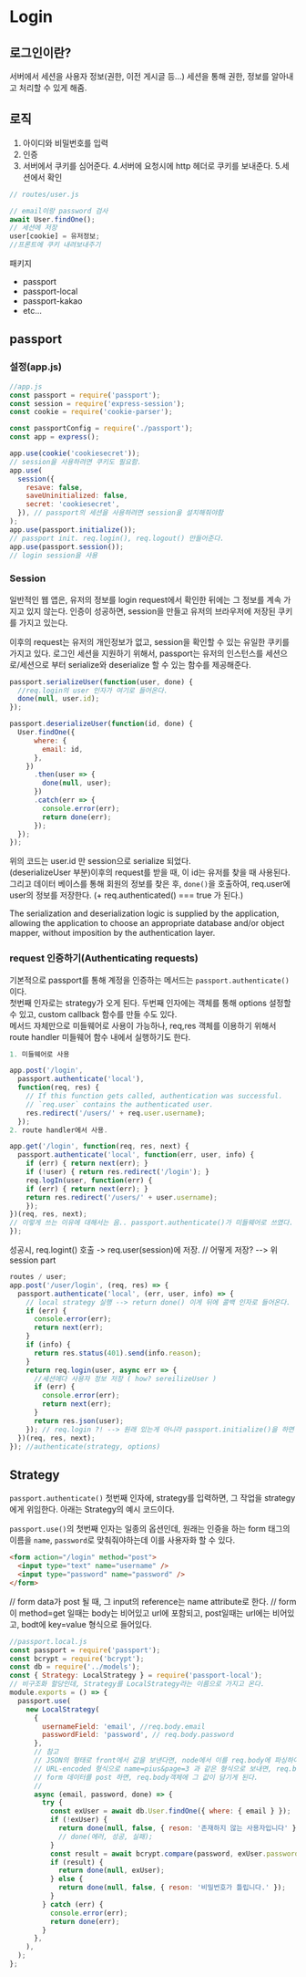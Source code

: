 # Login

## 로그인이란?

서버에서 세션을 사용자 정보(권한, 이전 게시글 등...)
세션을 통해 권한, 정보를 알아내고 처리할 수 있게 해줌.

## 로직

1. 아이디와 비밀번호를 입력
2. 인증
3. 서버에서 쿠키를 심어준다. 4.서버에 요청시에 http 헤더로 쿠키를 보내준다. 5.세션에서 확인

```js
// routes/user.js

// email이랑 password 검사
await User.findOne();
// 세션에 저장
user[cookie] = 유저정보;
//프론트에 쿠키 내려보내주기
```

패키지

- passport
- passport-local
- passport-kakao
- etc...

## passport

### 설정(app.js)

```js
//app.js
const passport = require('passport');
const session = require('express-session');
const cookie = require('cookie-parser');

const passportConfig = require('./passport');
const app = express();

app.use(cookie('cookiesecret'));
// session을 사용하려면 쿠키도 필요함.
app.use(
  session({
    resave: false,
    saveUninitialized: false,
    secret: 'cookiesecret',
  }), // passport의 세션을 사용하려면 session을 설치해줘야함
);
app.use(passport.initialize());
// passport init. req.login(), req.logout() 만들어준다.
app.use(passport.session());
// login session을 사용
```

### Session

일반적인 웹 앱은, 유저의 정보를 login request에서 확인한 뒤에는 그 정보를 계속 가지고 있지 않는다. 인증이 성공하면, session을 만들고 유저의 브라우저에 저장된 쿠키를 가지고 있는다.

이후의 request는 유저의 개인정보가 없고, session을 확인할 수 있는 유일한 쿠키를 가지고 있다. 로그인 세션을 지원하기 위해서, passport는 유저의 인스턴스를 세션으로/세션으로 부터 serialize와 deserialize 할 수 있는 함수를 제공해준다.

```js
passport.serializeUser(function(user, done) {
  //req.login의 user 인자가 여기로 들어온다.
  done(null, user.id);
});

passport.deserializeUser(function(id, done) {
  User.findOne({
      where: {
        email: id,
      },
    })
      .then(user => {
        done(null, user);
      })
      .catch(err => {
        console.error(err);
        return done(err);
      });
  });
});
```

위의 코드는 user.id 만 session으로 serialize 되었다.  
(deserializeUser 부분)이후의 request를 받을 때, 이 id는 유저를 찾을 때 사용된다. 그리고 데이터 베이스를 통해 회원의 정보를 찾은 후, `done()`을 호출하여, req.user에 user의 정보를 저장한다. (+ req.authenticated() === true 가 된다.)

The serialization and deserialization logic is supplied by the application, allowing the application to choose an appropriate database and/or object mapper, without imposition by the authentication layer.

### request 인증하기(Authenticating requests)

기본적으로 passport를 통해 계정을 인증하는 메서드는 `passport.authenticate()`이다.  
첫번째 인자로는 strategy가 오게 된다.
두번째 인자에는 객체를 통해 options 설정할 수 있고, custom callback 함수를 만들 수도 있다.  
메서드 자체만으로 미들웨어로 사용이 가능하나, req,res 객체를 이용하기 위해서 route handler 미들웨어 함수 내에서 실행하기도 한다.

```js
1. 미들웨어로 사용

app.post('/login',
  passport.authenticate('local'),
  function(req, res) {
    // If this function gets called, authentication was successful.
    // `req.user` contains the authenticated user.
    res.redirect('/users/' + req.user.username);
  });
2. route handler에서 사용.

app.get('/login', function(req, res, next) {
  passport.authenticate('local', function(err, user, info) {
    if (err) { return next(err); }
    if (!user) { return res.redirect('/login'); }
    req.logIn(user, function(err) {
    if (err) { return next(err); }
    return res.redirect('/users/' + user.username);
    });
})(req, res, next);
// 이렇게 쓰는 이유에 대해서는 음.. passport.authenticate()가 미들웨어로 쓰였다. 즉, 저 함수 호출의 리턴 값이 함수라는 뜻. 그렇기 때문에, 다른 미들웨어 내에서 "호출" 하기 위해서는 ()를 붙여서 호출해야하는데, 미들웨어의 인자는 req,res,next 이므로 (req,res,next)를 붙여서 호출한다.
});
```

성공시, req.logint() 호출 -> req.user(session)에 저장.
// 어떻게 저장? --> 위 session part

```js
routes / user;
app.post('/user/login', (req, res) => {
  passport.authenticate('local', (err, user, info) => {
    // local strategy 실행 --> return done() 이게 뒤에 콜백 인자로 들어온다.
    if (err) {
      console.error(err);
      return next(err);
    }
    if (info) {
      return res.status(401).send(info.reason);
    }
    return req.login(user, async err => {
      //세션에다 사용자 정보 저장 ( how? sereilizeUser )
      if (err) {
        console.error(err);
        return next(err);
      }
      return res.json(user);
    }); // req.login ?! --> 원래 있는게 아니라 passport.initialize()을 하면 req.login/ req.logout 추가해준다.
  })(req, res, next);
}); //authenticate(strategy, options)
```

## Strategy

`passport.authenticate()` 첫번째 인자에, strategy를 입력하면, 그 작업을 strategy에게 위임한다. 아래는 Strategy의 예시 코드이다.

`passport.use()`의 첫번째 인자는 일종의 옵션인데, 원래는 인증을 하는 form 태그의 이름을 `name`, `password`로 맞춰줘야하는데 이를 사용자화 할 수 있다.

```html
<form action="/login" method="post">
  <input type="text" name="username" />
  <input type="password" name="password" />
</form>
```

// form data가 post 될 때, 그 input의 reference는 name attribute로 한다.
// form이 method=get 일때는 body는 비어있고 url에 포함되고, post일때는 url에는 비어있고, bodt에 key=value 형식으로 들어있다.

```js
//passport.local.js
const passport = require('passport');
const bcrypt = require('bcrypt');
const db = require('../models');
const { Strategy: LocalStrategy } = require('passport-local');
// 비구조화 할당인데, Strategy를 LocalStrategy라는 이름으로 가지고 온다.
module.exports = () => {
  passport.use(
    new LocalStrategy(
      {
        usernameField: 'email', //req.body.email
        passwordField: 'password', // req.body.password
      },
      // 참고
      // JSON의 형태로 front에서 값을 보낸다면, node에서 이를 req.body에 파싱하여 보내준다.
      // URL-encoded 형식으로 name=pius&page=3 과 같은 형식으로 보내면, req.body에 {name: 'pius', page: '3'}으로 만들어준다.
      // form 데이터를 post 하면, req.body객체에 그 값이 담기게 된다.
      //
      async (email, password, done) => {
        try {
          const exUser = await db.User.findOne({ where: { email } });
          if (!exUser) {
            return done(null, false, { reson: '존재하지 않는 사용자입니다' });
            // done(에러, 성공, 실패);
          }
          const result = await bcrypt.compare(password, exUser.password);
          if (result) {
            return done(null, exUser);
          } else {
            return done(null, false, { reson: '비밀번호가 틀립니다.' });
          }
        } catch (err) {
          console.error(err);
          return done(err);
        }
      },
    ),
  );
};
```
